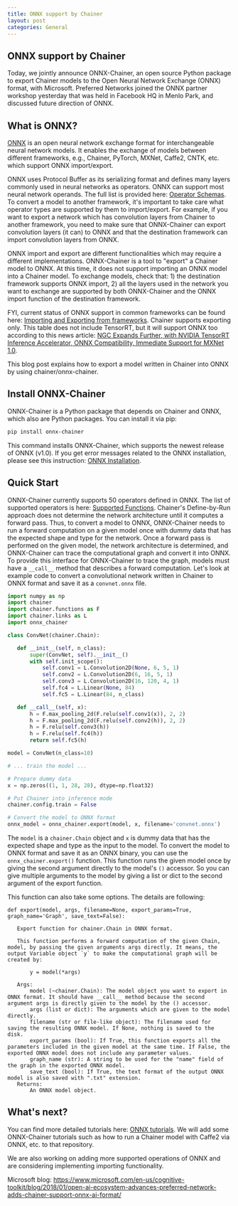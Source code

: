 ```yaml
---
title: ONNX support by Chainer
layout: post
categories: General
---
```


## ONNX support by Chainer

Today, we jointly announce ONNX-Chainer, an open source Python package to export Chainer models to the Open Neural Network Exchange (ONNX) format, with Microsoft. Preferred Networks joined the ONNX partner workshop yesterday that was held in Facebook HQ in Menlo Park, and discussed future direction of ONNX.

## What is ONNX?

[ONNX](http://onnx.ai/) is an open neural network exchange format for interchangeable neural network models. It enables the exchange of models between different frameworks, e.g., Chainer, PyTorch, MXNet, Caffe2, CNTK, etc. which support ONNX import/export.

ONNX uses Protocol Buffer as its serializing format and defines many layers commonly used in neural networks as operators. ONNX can support most neural network operands. The full list is provided here: [Operator Schemas](https://github.com/onnx/onnx/blob/master/docs/Operators.md). To convert a model to another framework, it's important to take care what operator types are supported by them to import/export. For example, if you want to export a network which has convolution layers from Chainer to another framework, you need to make sure that ONNX-Chainer can export convolution layers (it can) to ONNX and that the destination framework can import convolution layers from ONNX.

ONNX import and export are different functionalities which may require a different implementations. ONNX-Chainer is a tool to "export" a Chainer model to ONNX. At this time, it does not support importing an ONNX model into a Chainer model. To exchange models, check that: 1) the destination framework supports ONNX import, 2) all the layers used in the network you want to exchange are supported by both ONNX-Chainer and the ONNX import function of the destination framework.

FYI, current status of ONNX support in common frameworks can be found here: [Importing and Exporting from frameworks](https://github.com/onnx/tutorials#importing-and-exporting-from-frameworks). Chainer supports exporting only. This table does not include TensorRT, but it will support ONNX too according to this news article: [NGC Expands Further, with NVIDIA TensorRT Inference Accelerator, ONNX Compatibility, Immediate Support for MXNet 1.0](https://nvidianews.nvidia.com/news/nvidia-gpu-cloud-now-available-to-hundreds-of-thousands-of-ai-researchers-using-nvidia-desktop-gpus).

This blog post explains how to export a model written in Chainer into ONNX by using chainer/onnx-chainer.

## Install ONNX-Chainer

ONNX-Chainer is a Python package that depends on Chainer and ONNX, which also are Python packages. You can install it via pip:

```bash
pip install onnx-chainer
```

This command installs ONNX-Chainer, which supports the newest release of ONNX (v1.0). If you get error messages related to the ONNX installation, please see this instruction: [ONNX Installation](https://github.com/onnx/onnx#installation).

## Quick Start

ONNX-Chainer currently supports 50 operators defined in ONNX. The list of supported operators is here: [Supported Functions](https://github.com/chainer/onnx-chainer#supported-functions). Chainer's Define-by-Run approach does not determine the network architecture until it computes a forward pass. Thus, to convert a model to ONNX, ONNX-Chainer needs to run a forward computation on a given model once with dummy data that has the expected shape and type for the network. Once a forward pass is performed on the given model, the network architecture is determined, and ONNX-Chainer can trace the computational graph and convert it into ONNX. To provide this interface for ONNX-Chainer to trace the graph, models must have a `__call__` method that describes a forward computation. Let's look at example code to convert a convolutional network written in Chainer to ONNX format and save it as a `convnet.onnx` file.

```python
import numpy as np
import chainer
import chainer.functions as F
import chainer.links as L
import onnx_chainer

class ConvNet(chainer.Chain):

   def __init__(self, n_class):
       super(ConvNet, self).__init__()
       with self.init_scope():
           self.conv1 = L.Convolution2D(None, 6, 5, 1)
           self.conv2 = L.Convolution2D(6, 16, 5, 1)
           self.conv3 = L.Convolution2D(16, 120, 4, 1)
           self.fc4 = L.Linear(None, 84)
           self.fc5 = L.Linear(84, n_class)

   def __call__(self, x):
       h = F.max_pooling_2d(F.relu(self.conv1(x)), 2, 2)
       h = F.max_pooling_2d(F.relu(self.conv2(h)), 2, 2)
       h = F.relu(self.conv3(h))
       h = F.relu(self.fc4(h))
       return self.fc5(h)

model = ConvNet(n_class=10)

# ... train the model ...

# Prepare dummy data
x = np.zeros((1, 1, 28, 28), dtype=np.float32)

# Put Chainer into inference mode
chainer.config.train = False

# Convert the model to ONNX format
onnx_model = onnx_chainer.export(model, x, filename='convnet.onnx')
```

The `model` is a `chainer.Chain` object and `x` is dummy data that has the expected shape and type as the input to the model. To convert the model to ONNX format and save it as an ONNX binary, you can use the `onnx_chainer.export()` function. This function runs the given model once by giving the second argument directly to the model's `()` accessor. So you can give multiple arguments to the model by giving a list or dict to the second argument of the export function.

This function can also take some options. The details are following:

```
def export(model, args, filename=None, export_params=True, graph_name='Graph', save_text=False):

   Export function for chainer.Chain in ONNX format.

   This function performs a forward computation of the given Chain, model, by passing the given arguments args directly. It means, the output Variable object `y` to make the computational graph will be created by:

       y = model(*args)

   Args:
       model (~chainer.Chain): The model object you want to export in ONNX format. It should have __call__ method because the second argument args is directly given to the model by the () accessor.
       args (list or dict): The arguments which are given to the model directly.
       filename (str or file-like object): The filename used for saving the resulting ONNX model. If None, nothing is saved to the disk.
       export_params (bool): If True, this function exports all the parameters included in the given model at the same time. If False, the exported ONNX model does not include any parameter values.
       graph_name (str): A string to be used for the "name" field of the graph in the exported ONNX model.
       save_text (bool): If True, the text format of the output ONNX model is also saved with ".txt" extension.
   Returns:
       An ONNX model object.
```

## What's next?

You can find more detailed tutorials here: [ONNX tutorials](https://github.com/onnx/tutorials). We will add some ONNX-Chainer tutorials such as how to run a Chainer model with Caffe2 via ONNX, etc. to that repository.

We are also working on adding more supported operations of ONNX and are considering implementing importing functionality.

Microsoft blog: https://www.microsoft.com/en-us/cognitive-toolkit/blog/2018/01/open-ai-ecosystem-advances-preferred-network-adds-chainer-support-onnx-ai-format/
